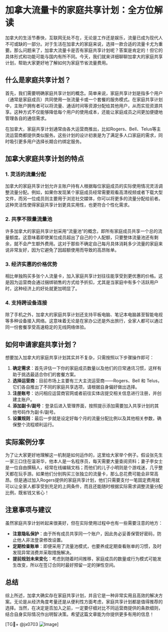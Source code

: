# 加拿大流量卡的家庭共享计划：全方位解读

加拿大的生活节奏快，互联网无处不在，无论是工作还是娱乐，流量已成为现代人不可或缺的一部分。对于生活在加拿大的家庭来说，选择一款合适的流量卡尤为重要。那么问题来了，加拿大流量卡是否有家庭共享计划呢？答案是肯定的！但它的具体形式和功能可能与国内有所不同。今天，我们就来详细聊聊加拿大的家庭共享计划，帮助大家更好地了解如何为家庭节省流量费用。

## 什么是家庭共享计划？

首先，我们需要明确家庭共享计划的概念。简单来说，家庭共享计划是指多个用户（通常是家庭成员）共同使用一张流量卡或一个套餐的服务模式。在家庭共享计划中，主账户拥有者可以将流量、通话时间等资源分配给其他用户，从而实现资源共享。这种方式不仅能够降低每个用户的使用成本，还能让家庭成员之间更加便捷地管理各自的通信需求。

在加拿大，家庭共享计划通常由各大运营商推出，比如Rogers、Bell、Telus等主流运营商都提供类似服务。这些计划的设计初衷是为了满足多人口家庭的需求，同时吸引更多用户选择长期合约绑定服务。

## 加拿大家庭共享计划的特点

### 1. 灵活的流量分配

加拿大的家庭共享计划允许主账户持有人根据每位家庭成员的实际使用情况灵活调整流量分配。例如，如果你发现某个家庭成员经常需要观看高清视频或者下载大型文件，而另一位成员则主要用于浏览社交媒体，你可以将更多的流量分配给前者。这种灵活性使得家庭共享计划更具实用性，也更符合个性化需求。

### 2. 共享不限量流量池

许多加拿大的家庭共享计划采用“流量池”的概念，即所有家庭成员共享一个总的流量额度。这意味着即使某位成员超出了自己的个人配额，只要整体流量池还有剩余，就不会产生额外费用。这对于那些不确定自己每月具体消耗多少流量的家庭来说非常友好，因为它避免了因超额使用而导致的高昂账单。

### 3. 经济实惠的价格优势

相比单独购买多张个人流量卡，加入家庭共享计划往往能享受到更优惠的价格。这是因为运营商会通过捆绑销售的方式给予折扣，尤其是当家庭中有多个活跃用户时，这种经济上的好处就更加明显了。

### 4. 支持跨设备连接

除了手机之外，加拿大的家庭共享计划还支持平板电脑、笔记本电脑甚至智能电视等多种设备接入网络。这意味着无论是在家办公还是外出旅行，全家人都可以通过同一份套餐享受高速稳定的无线网络体验。

## 如何申请家庭共享计划？

想要加入加拿大的家庭共享计划其实并不复杂，只需按照以下步骤操作即可：

1. **确定需求**：首先评估一下你的家庭成员数量以及他们的日常通讯习惯，这样有助于挑选最适合你们的套餐方案。
2. **选择运营商**：目前市场上主要有三大主流运营商——Rogers、Bell 和 Telus，它们各自推出了不同的家庭共享选项，请根据自身偏好做出选择。
3. **注册账号**：访问相应运营商官网或者前往实体店提交相关信息进行注册，并创建主账户。
4. **添加副卡/副号**：登录后进入管理界面，按照提示添加需要加入共享计划的其他号码作为副卡/副号。
5. **设置规则**：最后一步就是设定好每个月的流量分配比例以及其他相关参数，确保整个流程顺利运行。

## 实际案例分享

为了让大家更好地理解这一机制是如何运作的，这里给大家举个例子。假设张先生一家三口住在温哥华，他本人是一名程序员，每天需要大量查阅资料；妻子李女士是一位自由撰稿人，经常在线编辑文档；而他们的儿子小明则是个游戏迷，几乎整天都在玩手游。如果他们分别购买三张独立的流量卡，那么总花费可能会非常高昂。但是通过加入Rogers提供的家庭共享计划，他们只需要支付一笔固定费用就可以让全家人都享受到充足的上网条件，而且还能随时根据实际需求调整流量分配比例，既省钱又省心！

## 注意事项与建议

虽然家庭共享计划听起来很美好，但在实际使用过程中也有一些需要注意的地方：

- **注意隐私保护**：由于所有成员共享同一个账户，因此务必妥善保管好密码，防止他人非法登录修改设置。
- **定期检查账单**：即便采用了流量池模式，也要养成定期查看账单的习惯，及时发现异常消费并采取措施解决。
- **提前规划未来变化**：考虑到随着时间推移，家庭成员的数量或行为模式可能发生改变，所以在签订合同时最好预留一定的弹性空间。

## 总结

综上所述，加拿大确实存在家庭共享计划，并且它是一种非常实用且高效的解决方案。无论是从经济角度考量还是从便利性方面考虑，家庭共享计划都是值得推荐的选择。当然，在决定是否加入之前，一定要仔细对比不同运营商提供的条款细则，结合自身实际情况作出明智决策。希望这篇文章能为你提供更多有用的信息！

[TG💪+ @jx0703 ![Image](https://github.com/user-attachments/assets/dbca1d08-cadb-493c-b0ec-ad6f7a83f270)]